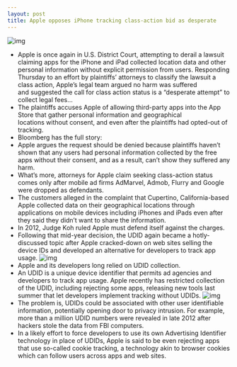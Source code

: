 ```yaml
---
layout: post
title: Apple opposes iPhone tracking class-action bid as desperate
---
```

![img](http://media.idownloadblog.com/wp-content/uploads/2011/04/iPhone-Location-Tracking.jpg)
* Apple is once again in U.S. District Court, attempting to derail a lawsuit claiming apps for the iPhone and iPad collected location data and other personal information without explicit permission from users. Responding Thursday to an effort by plaintiffs’ attorneys to classify the lawsuit a class action, Apple’s legal team argued no harm was suffered and suggested the call for class action status is a “desperate attempt” to collect legal fees…
* The plaintiffs accuses Apple of allowing third-party apps into the App Store that gather personal information and geographical locations without consent, and even after the plaintiffs had opted-out of tracking.
* Bloomberg has the full story:
* Apple argues the request should be denied because plaintiffs haven’t shown that any users had personal information collected by the free apps without their consent, and as a result, can’t show they suffered any harm.
* What’s more, attorneys for Apple claim seeking class-action status comes only after mobile ad firms AdMarvel, Admob, Flurry and Google were dropped as defendants.
* The customers alleged in the complaint that Cupertino, California-based Apple collected data on their geographical locations through applications on mobile devices including iPhones and iPads even after they said they didn’t want to share the information.
* In 2012, Judge Koh ruled Apple must defend itself against the charges.
* Following that mid-year decision, the UDID again became a hotly-discussed topic after Apple cracked-down on web sites selling the device IDs and developed an alternative for developers to track app usage.
![img](http://media.idownloadblog.com/wp-content/uploads/2013/03/iOS-6-Settings-Limit-Ad-Tracking.png)
* Apple and its developers long relied on UDID collection.
* An UDID is a unique device identifier that permits ad agencies and developers to track app usage. Apple recently has restricted collection of the UDID, including rejecting some apps, releasing new tools last summer that let developers implement tracking without UDIDs.
![img](http://media.idownloadblog.com/wp-content/uploads/2011/03/itunesUDID-e1299091277464.jpg)
* The problem is, UDIDs could be associated with other user identifiable information, potentially opening door to privacy intrusion. For example, more than a million UDID numbers were revealed in late 2012 after hackers stole the data from FBI computers.
* In a likely effort to force developers to use its own Advertising Identifier technology in place of UDIDs, Apple is said to be even rejecting apps that use so-called cookie tracking, a technology akin to browser cookies which can follow users across apps and web sites.

